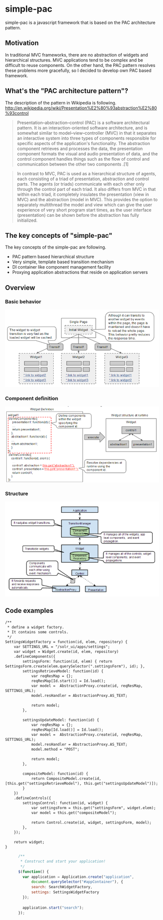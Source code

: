 # simple-pac

simple-pac is a javascript framework that is based on the PAC architecture pattern.

## Motivation

In traditional MVC frameworks, there are no abstraction of widgets and hierarchical structures.
MVC applications tend to be complex and be difficult to reuse components.
On the other hand, the PAC pattern resolves these problems more gracefully,
so I decided to develop own PAC based framework.

## What's the "PAC architecture pattern"?

The description of the pattern in Wikipedia is following.
http://en.wikipedia.org/wiki/Presentation%E2%80%93abstraction%E2%80%93control
>Presentation–abstraction–control (PAC) is a software architectural pattern.
>It is an interaction-oriented software architecture, and is somewhat similar to
>model–view–controller (MVC) in that it separates an interactive system into three
>types of components responsible for specific aspects of the application's functionality.
>The abstraction component retrieves and processes the data, the presentation
>component formats the visual and audio presentation of data, and the control
>component handles things such as the flow of control and communication
>between the other two components .[1]

>In contrast to MVC, PAC is used as a hierarchical structure of agents,
>each consisting of a triad of presentation, abstraction and control parts.
>The agents (or triads) communicate with each other only through the control part
>of each triad. It also differs from MVC in that within each triad, it completely
>insulates the presentation (view in MVC) and the abstraction (model in MVC).
>This provides the option to separately multithread the model and view
>which can give the user experience of very short program start times,
>as the user interface (presentation) can be shown before the abstraction has fully initialized.

## The key concepts of "simple-pac"

The key concepts of the simple-pac are following.
* PAC pattern based hierarchical structure
* Very simple, template based transition mechanism
* DI container like component management facility
* Proxying application abstractions that reside on application servers

## Overview

### Basic behavior

![basic behavior](doc/img/basic_behavior.png)

### Component definition

![component definition](doc/img/component_definition.png)

### Structure

![overview](doc/img/overview.png)

## Code examples

```javascript:SettingsWidgetFactory
/**
 * define a widget factory.
 * It contains some controls.
 */
SettingsWidgetFactory = function(id, elem, repository) {
    var SETTINGS_URL = "/solr_ui/apps/settings";
    var widget = Widget.create(id, elem, repository)
    .defineComponents({
        settingsForm: function(id, elem) { return SettingsForm.create(elem.querySelector(".settingsForm"), id); },
        settingsRetrieveModel: function(id) {
            var reqResMap = {};
            reqResMap[Id.start()] = Id.load();
            var model =  AbstractionProxy.create(id, reqResMap, SETTINGS_URL);
            model.resHandler = AbstractionProxy.AS_TEXT;

            return model;
        },

        settingsUpdateModel: function(id) {
            var reqResMap = {};
            reqResMap[Id.load()] = Id.load();
            var model =  AbstractionProxy.create(id, reqResMap, SETTINGS_URL);
            model.resHandler = AbstractionProxy.AS_TEXT;
            model.method = "POST";

            return model;
        },

        compositeModel: function(id) {
            return CompositeModel.create(id, [this.get("settingsRetrieveModel"), this.get("settingsUpdateModel")]);
        }
    })
    .defineControls({
        settingsControl: function(id, widget) {
            var settingsForm = this.get("settingsForm", widget.elem);
            var model = this.get("compositeModel");

            return Control.create(id, widget, settingsForm, model);
        },
    });

    return widget;
}
```

```javascript:index.js
      /**
       * Construct and start your application!
       */
      $(function() {
        var application = Application.create("application",
            document.querySelector("#appContainer"), {
            search: SearchWidgetFactory,
            settings: SettingsWidgetFactory
        });

        application.start("search");
      });
```



